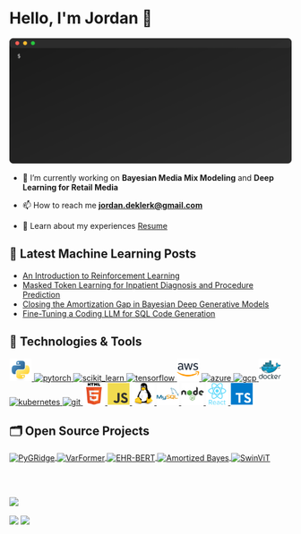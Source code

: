 # Hello, I'm Jordan 👋

<img src="animation-terminal.svg" width="720" alt="Terminal Introduction">

- 🔭 I’m currently working on **Bayesian Media Mix Modeling** and **Deep Learning for Retail Media**

- 📫 How to reach me **jordan.deklerk@gmail.com**

- 📄 Learn about my experiences [Resume](https://drive.google.com/file/d/1R7JUDjQbMZQ9ykwFF6QANORwPxpwBQug/view?usp=share_link)

## 📔 Latest Machine Learning Posts

<!-- BLOG-POST-LIST:START -->
- [An Introduction to Reinforcement Learning](https://ml-tutorials.netlify.app/blog/rl-intro/)
- [Masked Token Learning for Inpatient Diagnosis and Procedure Prediction](https://ml-tutorials.netlify.app/blog/ehr-bert/)
- [Closing the Amortization Gap in Bayesian Deep Generative Models](https://ml-tutorials.netlify.app/blog/amortized-bayes/)
- [Fine-Tuning a Coding LLM for SQL Code Generation](https://ml-tutorials.netlify.app/blog/open-code/)
<!-- BLOG-POST-LIST:END -->

## 🔧 Technologies & Tools
<p align="left"> 
    <a href="https://www.python.org" target="_blank" rel="noreferrer"> 
        <img src="https://raw.githubusercontent.com/devicons/devicon/master/icons/python/python-original.svg" alt="python" width="40" height="40"/> 
    </a> 
    <a href="https://pytorch.org/" target="_blank" rel="noreferrer"> 
        <img src="https://www.vectorlogo.zone/logos/pytorch/pytorch-icon.svg" alt="pytorch" width="40" height="40"/> 
    </a> 
        <a href="https://scikit-learn.org/" target="_blank" rel="noreferrer"> 
        <img src="https://upload.wikimedia.org/wikipedia/commons/0/05/Scikit_learn_logo_small.svg" alt="scikit_learn" width="40" height="40"/> 
    </a> 
    <a href="https://www.tensorflow.org" target="_blank" rel="noreferrer"> 
        <img src="https://www.vectorlogo.zone/logos/tensorflow/tensorflow-icon.svg" alt="tensorflow" width="40" height="40"/> 
    </a> 
    <a href="https://aws.amazon.com" target="_blank" rel="noreferrer"> 
        <img src="https://raw.githubusercontent.com/devicons/devicon/master/icons/amazonwebservices/amazonwebservices-original-wordmark.svg" alt="aws" width="40" height="40"/> 
    </a> 
    <a href="https://azure.microsoft.com/en-in/" target="_blank" rel="noreferrer"> 
        <img src="https://www.vectorlogo.zone/logos/microsoft_azure/microsoft_azure-icon.svg" alt="azure" width="40" height="40"/> 
    </a> 
    <a href="https://cloud.google.com" target="_blank" rel="noreferrer"> 
        <img src="https://www.vectorlogo.zone/logos/google_cloud/google_cloud-icon.svg" alt="gcp" width="40" height="40"/> 
    </a> 
    <a href="https://www.docker.com/" target="_blank" rel="noreferrer"> 
        <img src="https://raw.githubusercontent.com/devicons/devicon/master/icons/docker/docker-original-wordmark.svg" alt="docker" width="40" height="40"/> 
    </a> 
    <a href="https://kubernetes.io" target="_blank" rel="noreferrer"> 
        <img src="https://www.vectorlogo.zone/logos/kubernetes/kubernetes-icon.svg" alt="kubernetes" width="40" height="40"/> 
    </a> 
    <a href="https://git-scm.com/" target="_blank" rel="noreferrer"> 
        <img src="https://www.vectorlogo.zone/logos/git-scm/git-scm-icon.svg" alt="git" width="40" height="40"/> 
    </a> 
    <a href="https://www.w3.org/html/" target="_blank" rel="noreferrer"> 
        <img src="https://raw.githubusercontent.com/devicons/devicon/master/icons/html5/html5-original-wordmark.svg" alt="html5" width="40" height="40"/> 
    </a> 
    <a href="https://developer.mozilla.org/en-US/docs/Web/JavaScript" target="_blank" rel="noreferrer"> 
        <img src="https://raw.githubusercontent.com/devicons/devicon/master/icons/javascript/javascript-original.svg" alt="javascript" width="40" height="40"/> 
    </a> 
    <a href="https://www.linux.org/" target="_blank" rel="noreferrer"> 
        <img src="https://raw.githubusercontent.com/devicons/devicon/master/icons/linux/linux-original.svg" alt="linux" width="40" height="40"/> 
    </a> 
    <a href="https://www.mysql.com/" target="_blank" rel="noreferrer"> 
        <img src="https://raw.githubusercontent.com/devicons/devicon/master/icons/mysql/mysql-original-wordmark.svg" alt="mysql" width="40" height="40"/> 
    </a> 
    <a href="https://nodejs.org" target="_blank" rel="noreferrer"> 
        <img src="https://raw.githubusercontent.com/devicons/devicon/master/icons/nodejs/nodejs-original-wordmark.svg" alt="nodejs" width="40" height="40"/> 
    </a> 
    <a href="https://reactjs.org/" target="_blank" rel="noreferrer"> 
        <img src="https://raw.githubusercontent.com/devicons/devicon/master/icons/react/react-original-wordmark.svg" alt="react" width="40" height="40"/> 
    </a> 
    <a href="https://www.typescriptlang.org/" target="_blank" rel="noreferrer"> 
        <img src="https://raw.githubusercontent.com/devicons/devicon/master/icons/typescript/typescript-original.svg" alt="typescript" width="40" height="40"/> 
    </a> 
</p>


## 🗂️ Open Source Projects

<a href="https://github.com/jordandeklerk/PyGRidge">
  <img align="center" src="https://github-readme-stats.vercel.app/api/pin/?username=jordandeklerk&repo=PyGRidge&show_icons=true&line_height=27&title_color=6aa6f8&text_color=8a919a&icon_color=6aa6f8&bg_color=22272e" alt="PyGRidge" />
</a>

<a href="https://github.com/jordandeklerk/BayesFormer">
  <img align="center" src="https://github-readme-stats.vercel.app/api/pin/?username=jordandeklerk&repo=VarFormer&show_icons=true&line_height=27&title_color=6aa6f8&text_color=8a919a&icon_color=6aa6f8&bg_color=22272e" alt="VarFormer" />
</a>

<a href="https://github.com/jordandeklerk/EHR-BERT">
  <img align="center" src="https://github-readme-stats.vercel.app/api/pin/?username=jordandeklerk&repo=EHR-BERT&show_icons=true&line_height=27&title_color=6aa6f8&text_color=8a919a&icon_color=6aa6f8&bg_color=22272e" alt="EHR-BERT" />
</a>

<a href="https://github.com/jordandeklerk/Amortized-Bayes">
  <img align="center" src="https://github-readme-stats.vercel.app/api/pin/?username=jordandeklerk&repo=Amortized-Bayes&show_icons=true&line_height=27&title_color=6aa6f8&text_color=8a919a&icon_color=6aa6f8&bg_color=22272e" alt="Amortized Bayes" />
</a>

<a href="https://github.com/jordandeklerk/SwinViT">
  <img align="center" src="https://github-readme-stats.vercel.app/api/pin/?username=jordandeklerk&repo=SwinViT&show_icons=true&line_height=27&title_color=6aa6f8&text_color=8a919a&icon_color=6aa6f8&bg_color=22272e" alt="SwinViT" />
</a>

<br><br>

![](http://github-profile-summary-cards.vercel.app/api/cards/profile-details?username=jordandeklerk&theme=dracula) 

![](http://github-profile-summary-cards.vercel.app/api/cards/repos-per-language?username=jordandeklerk&theme=dracula) 
![](http://github-profile-summary-cards.vercel.app/api/cards/most-commit-language?username=jordandeklerk&theme=dracula)

